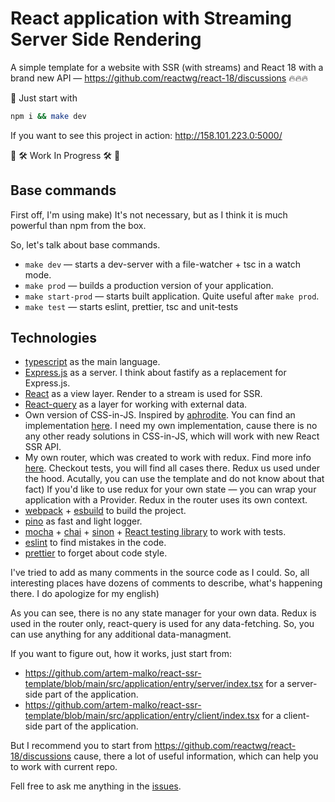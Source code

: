 # React application with Streaming Server Side Rendering

A simple template for a website with SSR (with streams) and React 18 with a brand new API — https://github.com/reactwg/react-18/discussions 🔥🔥🔥

🚀 Just start with

```bash
npm i && make dev
```
If you want to see this project in action: http://158.101.223.0:5000/

🚧 🛠️ Work In Progress 🛠️ 🚧

## Base commands

First off, I'm using make) It's not necessary, but as I think it is much powerful than npm from the box.

So, let's talk about base commands.

* `make dev` — starts a dev-server with a file-watcher + tsc in a watch mode.
* `make prod` — builds a production version of your application.
* `make start-prod` — starts built application. Quite useful after `make prod`.
* `make test` — starts eslint, prettier, tsc and unit-tests

## Technologies

* [typescript](https://www.typescriptlang.org/) as the main language.
* [Express.js](https://expressjs.com/) as a server. I think about fastify as a replacement for Express.js.
* [React](https://reactjs.org/) as a view layer. Render to a stream is used for SSR.
* [React-query](https://react-query.tanstack.com/) as a layer for working with external data.
* Own version of CSS-in-JS. Inspired by [aphrodite](https://github.com/Khan/aphrodite). You can find an implementation [here](https://github.com/artem-malko/react-ssr-template/blob/main/src/framework/infrastructure/css). I need my own implementation, cause there is no any other ready solutions in CSS-in-JS, which will work with new React SSR API.
* My own router, which was created to work with redux. Find more info [here](https://github.com/artem-malko/react-ssr-template/blob/main/src/framework/infrastructure/router). Checkout tests, you will find all cases there. Redux us used under the hood. Acutally, you can use the template and do not know about that fact) If you'd like to use redux for your own state — you can wrap your application with a Provider. Redux in the router uses its own context.
* [webpack](https://webpack.js.org/) + [esbuild](https://esbuild.github.io/) to build the project.
* [pino](https://github.com/pinojs/pino) as fast and light logger.
* [mocha](https://mochajs.org/) + [chai](https://www.chaijs.com/) + [sinon](https://sinonjs.org/) + [React testing library](https://testing-library.com/docs/react-testing-library/intro/) to work with tests.
* [eslint](https://eslint.org/) to find mistakes in the code.
* [prettier](https://prettier.io/) to forget about code style.

I've tried to add as many comments in the source code as I could. So, all interesting places have dozens of comments to describe, what's happening there. I do apologize for my english)

As you can see, there is no any state manager for your own data. Redux is used in the router only, react-query is used for any data-fetching. So, you can use anything for any additional data-managment.

If you want to figure out, how it works, just start from:
* https://github.com/artem-malko/react-ssr-template/blob/main/src/application/entry/server/index.tsx for a server-side part of the application.
* https://github.com/artem-malko/react-ssr-template/blob/main/src/application/entry/client/index.tsx for a client-side part of the application.

But I recommend you to start from https://github.com/reactwg/react-18/discussions cause, there a lot of useful information, which can help you to work with current repo.

Fell free to ask me anything in the [issues](https://github.com/artem-malko/react-ssr-template/issues/new).

